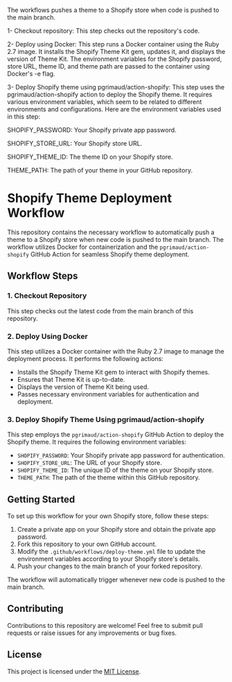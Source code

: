 The workflows pushes a theme to a Shopify store when code is pushed to the main branch.

1- Checkout repository: This step checks out the repository's code.

2- Deploy using Docker: This step runs a Docker container using the Ruby 2.7 image. It installs the Shopify Theme Kit gem, updates it, and displays the version of Theme Kit. The environment variables for the Shopify password, store URL, theme ID, and theme path are passed to the container using Docker's -e flag.

3- Deploy Shopify theme using pgrimaud/action-shopify: This step uses the pgrimaud/action-shopify action to deploy the Shopify theme. It requires various environment variables, which seem to be related to different environments and configurations. Here are the environment variables used in this step:


SHOPIFY_PASSWORD: Your Shopify private app password.

SHOPIFY_STORE_URL: Your Shopify store URL.

SHOPIFY_THEME_ID: The theme ID on your Shopify store.

THEME_PATH: The path of your theme in your GitHub repository.
# Shopify Theme Deployment Workflow

This repository contains the necessary workflow to automatically push a theme to a Shopify store when new code is pushed to the main branch. The workflow utilizes Docker for containerization and the `pgrimaud/action-shopify` GitHub Action for seamless Shopify theme deployment.

## Workflow Steps

### 1. Checkout Repository

This step checks out the latest code from the main branch of this repository.

### 2. Deploy Using Docker

This step utilizes a Docker container with the Ruby 2.7 image to manage the deployment process. It performs the following actions:
- Installs the Shopify Theme Kit gem to interact with Shopify themes.
- Ensures that Theme Kit is up-to-date.
- Displays the version of Theme Kit being used.
- Passes necessary environment variables for authentication and deployment.

### 3. Deploy Shopify Theme Using pgrimaud/action-shopify

This step employs the `pgrimaud/action-shopify` GitHub Action to deploy the Shopify theme. It requires the following environment variables:
- `SHOPIFY_PASSWORD`: Your Shopify private app password for authentication.
- `SHOPIFY_STORE_URL`: The URL of your Shopify store.
- `SHOPIFY_THEME_ID`: The unique ID of the theme on your Shopify store.
- `THEME_PATH`: The path of the theme within this GitHub repository.

## Getting Started

To set up this workflow for your own Shopify store, follow these steps:

1. Create a private app on your Shopify store and obtain the private app password.
2. Fork this repository to your own GitHub account.
3. Modify the `.github/workflows/deploy-theme.yml` file to update the environment variables according to your Shopify store's details.
4. Push your changes to the main branch of your forked repository.

The workflow will automatically trigger whenever new code is pushed to the main branch.

## Contributing

Contributions to this repository are welcome! Feel free to submit pull requests or raise issues for any improvements or bug fixes.

## License

This project is licensed under the [MIT License](LICENSE).
